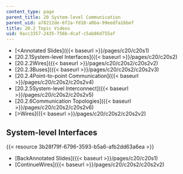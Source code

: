 ```yaml
---
content_type: page
parent_title: 20 System-level Communication
parent_uid: a78212de-6f2a-fd10-a0ba-99eedfa16bef
title: 20.2 Topic Videos
uid: 9acc3357-2435-756b-dcaf-c5ab86d755af
---
```


*   [\<Annotated Slides]({{< baseurl >}}/pages/c20/c20s1)
*   [20.2.1System-level Interfaces]({{< baseurl >}}/pages/c20/c20s2)
*   [20.2.2Wires]({{< baseurl >}}/pages/c20/c20s2/c20s2v2)
*   [20.2.3Buses]({{< baseurl >}}/pages/c20/c20s2/c20s2v3)
*   [20.2.4Point-to-point Communication]({{< baseurl >}}/pages/c20/c20s2/c20s2v4)
*   [20.2.5System-level Interconnect]({{< baseurl >}}/pages/c20/c20s2/c20s2v5)
*   [20.2.6Communication Topologies]({{< baseurl >}}/pages/c20/c20s2/c20s2v6)
*   [\>Wires]({{< baseurl >}}/pages/c20/c20s2/c20s2v2)

System-level Interfaces
-----------------------

{{< resource 3b28f79f-6796-3593-b5a6-afb2dd63a6ea >}}

*   [BackAnnotated Slides]({{< baseurl >}}/pages/c20/c20s1)
*   [ContinueWires]({{< baseurl >}}/pages/c20/c20s2/c20s2v2)